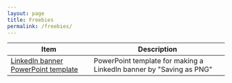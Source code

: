 ```yaml
---
layout: page
title: Freebies
permalink: /freebies/
---
```


| Item | Description |
| ---- | ----------- |
| [LinkedIn banner PowerPoint template](/freebies/linkedin-banner.pptx) | PowerPoint template for making a LinkedIn banner by "Saving as PNG" |
